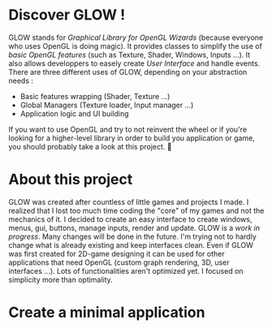 # Discover GLOW !
GLOW stands for *Graphical Library for OpenGL Wizards* (because everyone who uses OpenGL is doing magic). It provides classes to simplify the use of *basic OpenGL features* (such as Texture, Shader, Windows, Inputs ...). It also allows developpers to easely create *User Interface* and handle events.
There are three different uses of GLOW, depending on your abstraction needs :
- Basic features wrapping (Shader, Texture ...)
- Global Managers (Texture loader, Input manager ...)
- Application logic and UI building

If you want to use OpenGL and try to not reinvent the wheel or if you're looking for a higher-level library in order to build you application or game, you should probably take a look at this project. 🙂

# About this project

GLOW was created after countless of little games and projects I made. I realized that I lost too much time coding the "core" of my games and not the mechanics of it. I decided to create an easy interface to create windows, menus, gui, buttons, manage inputs, render and update.
GLOW is a *work in progress*. Many changes will be done in the future. I'm trying not to hardly change what is already existing and keep interfaces clean.
Even if GLOW was first created for 2D-game designing it can be used for other applications that need OpenGL (custom graph rendering, 3D, user interfaces ...).
Lots of functionalities aren't optimized yet. I focused on simplicity more than optimality.

# Create a minimal application